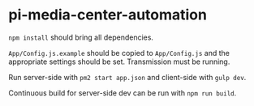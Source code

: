 # pi-media-center-automation

`npm install` should bring all dependencies.

`App/Config.js.example` should be copied to `App/Config.js` and the appropriate settings should be set.
Transmission must be running.

Run server-side with `pm2 start app.json` and client-side with `gulp dev`.

Continuous build for server-side dev can be run with `npm run build`.

